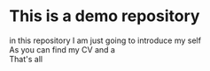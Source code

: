# This is a demo repository 
in this repository I am just going to introduce my self <br/>
As you can find my CV and a \
That's all